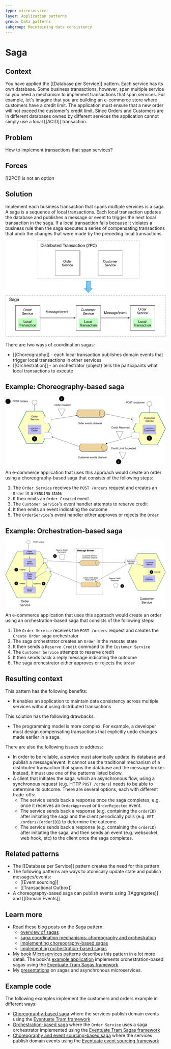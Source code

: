```yaml
---
type: microservices
layer: Application patterns
group: Data patterns
subgroup: Maintaining data consistency
---
```

# Saga

## Context

You have applied the [[Database per Service]] pattern. Each service has its own database. Some business transactions, however, span multiple service so you need a mechanism to implement transactions that span services. For example, let's imagine that you are building an e-commerce store where customers have a credit limit. The application must ensure that a new order will not exceed the customer's credit limit. Since Orders and Customers are in different databases owned by different services the application cannot simply use a local [[ACID]] transaction.

## Problem

How to implement transactions that span services?

## Forces

[[2PC]] is not an option

## Solution

Implement each business transaction that spans multiple services is a saga. A saga is a sequence of local transactions. Each local transaction updates the database and publishes a message or event to trigger the next local transaction in the saga. If a local transaction fails because it violates a business rule then the saga executes a series of compensating transactions that undo the changes that were made by the preceding local transactions.

![](From_2PC_To_Saga.png)

There are two ways of coordination sagas:
- [[Choreography]] - each local transaction publishes domain events that trigger local transactions in other services
- [[Orchestration]] - an orchestrator (object) tells the participants what local transactions to execute

## Example: Choreography-based saga

![](Create_Order_Saga.png)

An e-commerce application that uses this approach would create an order using a choreography-based saga that consists of the following steps:

1. The `Order Service` receives the `POST /orders` request and creates an `Order` in a `PENDING` state
2. It then emits an `Order Created` event
3. The `Customer Service`'s event handler attempts to reserve credit
4. It then emits an event indicating the outcome
5. The `OrderService`'s event handler either approves or rejects the `Order`

## Example: Orchestration-based saga

![](Create_Order_Saga_Orchestration.png)

An e-commerce application that uses this approach would create an order using an orchestration-based saga that consists of the following steps:
1. The `Order Service` receives the `POST /orders` request and creates the `Create Order` saga orchestrator
2. The saga orchestrator creates an `Order` in the `PENDING` state
3. It then sends a `Reserve Credit` command to the `Customer Service`
4. The `Customer Service` attempts to reserve credit
5. It then sends back a reply message indicating the outcome
6. The saga orchestrator either approves or rejects the `Order`

## Resulting context

This pattern has the following benefits:
- It enables an application to maintain data consistency across multiple services without using distributed transactions

This solution has the following drawbacks:
- The programming model is more complex. For example, a developer must design compensating transactions that explicitly undo changes made earlier in a saga.

There are also the following issues to address:
- In order to be reliable, a service must atomically update its database and publish a message/event. It cannot use the traditional mechanism of a distributed transaction that spans the database and the message broker. Instead, it must use one of the patterns listed below.
- A client that initiates the saga, which an asynchronous flow, using a synchronous request (e.g. HTTP `POST /orders`) needs to be able to determine its outcome. There are several options, each with different trade-offs:
  - The service sends back a response once the saga completes, e.g. once it receives an `OrderApproved` or `OrderRejected` event.
  - The service sends back a response (e.g. containing the `orderID`) after initiating the saga and the client periodically polls (e.g. `GET /orders/{orderID}`) to determine the outcome
  - The service sends back a response (e.g. containing the `orderID`) after initiating the saga, and then sends an event (e.g. websocket, web hook, etc) to the client once the saga completes.

## Related patterns

- The [[Database per Service]] pattern creates the need for this pattern
- The following patterns are ways to atomically update state and publish messages/events:
  - [[Event sourcing]]
  - [[Transactional Outbox]]
- A choreography-based saga can publish events using [[Aggregates]] and [[Domain Events]]

## Learn more

- Read these blog posts on the Saga pattern:
  - [overview of sagas](https://chrisrichardson.net/post/antipatterns/2019/07/09/developing-sagas-part-1.html)
  - [saga coordination mechanisms: choreography and orchestration](https://chrisrichardson.net/post/sagas/2019/08/04/developing-sagas-part-2.html)
  - [implementing choreography-based sagas](https://chrisrichardson.net/post/sagas/2019/08/15/developing-sagas-part-3.html)
  - [implementing orchestration-based sagas](https://chrisrichardson.net/post/sagas/2019/12/12/developing-sagas-part-4.html)
- My book [Microservices patterns](https://microservices.io/book) describes this pattern in a lot more detail. The book's [example application](https://github.com/microservice-patterns/ftgo-application) implements orchestration-based sagas using the [Eventuate Tram Sagas framework](https://github.com/eventuate-tram/eventuate-tram-sagas).
- My [presentations](https://microservices.io/presentations) on sagas and asynchronous microservices.

## Example code

The following examples implement the customers and orders example in different ways:
- [Choreography-based saga](https://github.com/eventuate-tram/eventuate-tram-examples-customers-and-orders) where the services publish domain events using the [Eventuate Tram framework](https://github.com/eventuate-tram/eventuate-tram-core)
- [Orchestration-based saga](https://github.com/eventuate-tram/eventuate-tram-sagas-examples-customers-and-orders) where the `Order Service` uses a saga orchestrator implemented using the [Eventuate Tram Sagas framework](https://github.com/eventuate-tram/eventuate-tram-sagas)
- [Choreography and event sourcing-based saga](https://github.com/eventuate-examples/eventuate-examples-java-customers-and-orders) where the services publish domain events using the [Eventuate event sourcing framework](http://eventuate.io/)